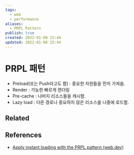 ```yaml
---
tags:
  - web
  - performance
aliases:
  - PRPL Pattern
publish: true
created: 2022-01-08 15:44
updated: 2022-01-08 15:44
---
```


# PRPL 패턴

- Preload(또는 Push라고도 함) : 중요한 자원들을 먼저 가져옴.
- Render : 가능한 빠르게 렌더링
- Pre-cache : 나머지 리소스들을 캐시함.
- Lazy load : 다른 경로나 중요하지 않은 리소스를 나중에 로드함.

## Related

## References

- [Apply instant loading with the PRPL pattern (web.dev)](https://web.dev/apply-instant-loading-with-prpl/)
